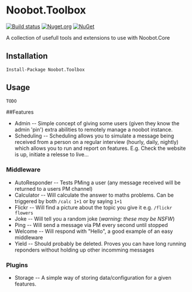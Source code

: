 # Noobot.Toolbox
[![Build status](https://ci.appveyor.com/api/projects/status/m92929hjx6ab3jpl?svg=true)](https://ci.appveyor.com/project/Workshop2/slackconnector-glqir) [![Nuget.org](https://img.shields.io/nuget/v/Noobot.Toolbox.svg?style=flat)](https://www.nuget.org/packages/Noobot.Toolbox) [![NuGet](https://img.shields.io/nuget/dt/Noobot.Toolbox.svg)](https://www.nuget.org/packages/Noobot.Toolbox)

A collection of usefull tools and extensions to use with Noobot.Core

## Installation
 
```
Install-Package Noobot.Toolbox
```


## Usage

``` cs
TODO
```

##Features

  - Admin
  -- Simple concept of giving some users (given they know the admin 'pin') extra abilities to remotely manage a noobot instance.
  - Scheduling
  -- Scheduling allows you to simulate a message being received from a person on a regular interview (hourly, daily, nightly) which allows you to run and report on features. E.g. Check the website is up, initiate a relesse to live...

### Middleware
  - AutoResponder
  -- Tests PMing a user (any message received will be returned to a users PM channel)
  - Calculator
  -- Will calculate the answer to maths problems. Can be triggered by both ```/calc 1+1```  or by saying ```1+1```
  - Flickr
  -- Will find a picture about the topic you give it e.g. ```/flickr flowers```
  - Joke
  -- Will tell you a random joke (_warning: these may be NSFW_)
  - Ping
  -- Will send a message via PM every second until stopped
  - Welcome
  -- Will respond with "Hello", a good example of an easy middleware
  - Yield
  -- Should probably be deleted. Proves you can have long running reponders without holding up other incomming messages 

### Plugins
  - Storage
  -- A simple way of storing data/configuration for a given features.
